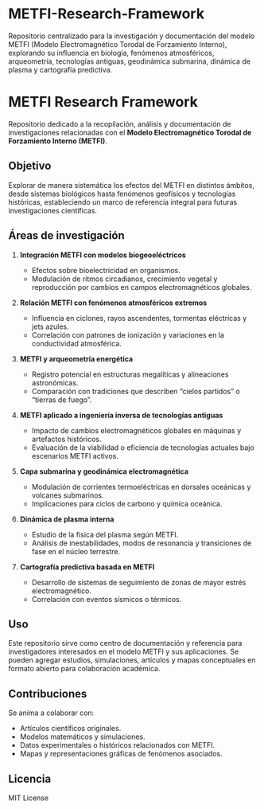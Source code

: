 # METFI-Research-Framework
Repositorio centralizado para la investigación y documentación del modelo METFI (Modelo Electromagnético Torodal de Forzamiento Interno), explorando su influencia en biología, fenómenos atmosféricos, arqueometría, tecnologías antiguas, geodinámica submarina, dinámica de plasma y cartografía predictiva.

# METFI Research Framework

Repositorio dedicado a la recopilación, análisis y documentación de investigaciones relacionadas con el **Modelo Electromagnético Torodal de Forzamiento Interno (METFI)**.

## Objetivo
Explorar de manera sistemática los efectos del METFI en distintos ámbitos, desde sistemas biológicos hasta fenómenos geofísicos y tecnologías históricas, estableciendo un marco de referencia integral para futuras investigaciones científicas.

## Áreas de investigación

1. **Integración METFI con modelos biogeoeléctricos**
   - Efectos sobre bioelectricidad en organismos.
   - Modulación de ritmos circadianos, crecimiento vegetal y reproducción por cambios en campos electromagnéticos globales.

2. **Relación METFI con fenómenos atmosféricos extremos**
   - Influencia en ciclones, rayos ascendentes, tormentas eléctricas y jets azules.
   - Correlación con patrones de ionización y variaciones en la conductividad atmosférica.

3. **METFI y arqueometría energética**
   - Registro potencial en estructuras megalíticas y alineaciones astronómicas.
   - Comparación con tradiciones que describen “cielos partidos” o “tierras de fuego”.

4. **METFI aplicado a ingeniería inversa de tecnologías antiguas**
   - Impacto de cambios electromagnéticos globales en máquinas y artefactos históricos.
   - Evaluación de la viabilidad o eficiencia de tecnologías actuales bajo escenarios METFI activos.

5. **Capa submarina y geodinámica electromagnética**
   - Modulación de corrientes termoeléctricas en dorsales oceánicas y volcanes submarinos.
   - Implicaciones para ciclos de carbono y química oceánica.

6. **Dinámica de plasma interna**
   - Estudio de la física del plasma según METFI.
   - Análisis de inestabilidades, modos de resonancia y transiciones de fase en el núcleo terrestre.

7. **Cartografía predictiva basada en METFI**
   - Desarrollo de sistemas de seguimiento de zonas de mayor estrés electromagnético.
   - Correlación con eventos sísmicos o térmicos.

## Uso
Este repositorio sirve como centro de documentación y referencia para investigadores interesados en el modelo METFI y sus aplicaciones. Se pueden agregar estudios, simulaciones, artículos y mapas conceptuales en formato abierto para colaboración académica.

## Contribuciones
Se anima a colaborar con:
- Artículos científicos originales.
- Modelos matemáticos y simulaciones.
- Datos experimentales o históricos relacionados con METFI.
- Mapas y representaciones gráficas de fenómenos asociados.

## Licencia
MIT License

